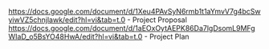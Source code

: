 https://docs.google.com/document/d/1Xeu4PAvSyN6rmb1t1aYmvV7g4bcSwyiwVZ5chnjlawk/edit?hl=vi&tab=t.0 - Project Proposal 
https://docs.google.com/document/d/1aEOxOytAEPK86Da7lgDsomL9MFgWIaD_o5BsYO48HwA/edit?hl=vi&tab=t.0 - Project Plan
